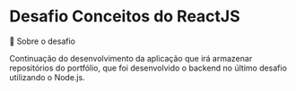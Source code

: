 # Desafio Conceitos do ReactJS

 📃 Sobre o desafio
 
 Continuação do desenvolvimento da aplicação que irá armazenar repositórios do portfólio, que foi desenvolvido o backend no último desafio utilizando o Node.js.
